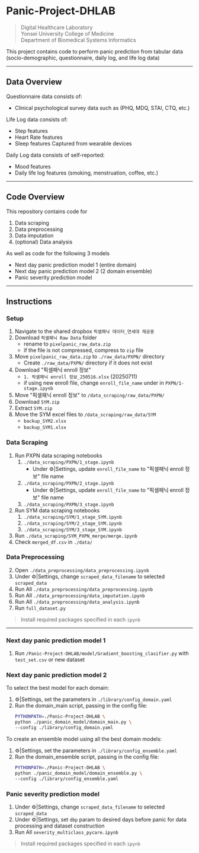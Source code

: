# Panic-Project-DHLAB

> Digital Healthcare Laboratory  
> Yonsei University College of Medicine  
> Department of Biomedical Systems Informatics

This project contains code to perform panic prediction from tabular data (socio-demographic, questionnaire, daily log, and life log data)

---
## Data Overview

Questionnaire data consists of:
- Clinical psychological survey data such as (PHQ, MDQ, STAI, CTQ, etc.)

Life Log data consists of:
- Step features
- Heart Rate features
- Sleep features
Captured from wearable devices

Daily Log data consists of self-reported:
- Mood features
- Daily life log features (smoking, menstruation, coffee, etc.)

---
## Code Overview

This repository contains code for
1. Data scraping
2. Data preprocessing
3. Data imputation
4. (optional) Data analysis

As well as code for the following 3 models
- Next day panic prediction model 1 (entire domain)
- Next day panic prediction model 2 (2 domain ensemble)  
- Panic severity prediction model

---
## Instructions

### Setup
1. Navigate to the shared dropbox `픽셀패닉 데이터_연세대 제공용`
2. Download `픽셀패닉 Raw Data` folder
    - rename to `pixelpanic_raw_data.zip`
    - if the file is not compressed, compress to `zip` file
3. Move `pixelpanic_raw_data.zip` to `./raw_data/PXPN/` directory
    - Create `./raw_data/PXPN/` directory if it does not exist
4. Download "픽셀패닉 enroll 정보"
    - `1. 픽셀패닉 enroll 정보_250516.xlsx` (20250711)
    - if using new enroll file, change `enroll_file_name` under in `PXPN/1-stage.ipynb`
5. Move "픽셀패닉 enroll 정보" to `/data_scraping/raw_data/PXPN/`
4. Download `SYM.zip`
5. Extract `SYM.zip`
6. Move the SYM excel files to `/data_scraping/raw_data/SYM`
    - `backup_SYM2.xlsx`
    - `backup_SYM1.xlsx`

### Data Scraping
1. Run PXPN data scraping notebooks
    1. `./data_scraping/PXPN/1_stage.ipynb`  
        - Under ⚙️|Settings, update `enroll_file_name` to "픽셀패닉 enroll 정보" file name
    2. `./data_scraping/PXPN/2_stage.ipynb`  
        - Under ⚙️|Settings, update `enroll_file_name` to "픽셀패닉 enroll 정보" file name
    3. `./data_scraping/PXPN/3_stage.ipynb`  
2. Run SYM data scraping notebooks
    1. `./data_scraping/SYM/1_stage_SYM.ipynb`  
    2. `./data_scraping/SYM/2_stage_SYM.ipynb`  
    3. `./data_scraping/SYM/3_stage_SYM.ipynb`  
3. Run `./data_scraping/SYM_PXPN_merge/merge.ipynb`
4. Check `merged_df.csv` in `./data/`


### Data Preprocessing
2. Open `./data_preprocessing/data_preprocessing.ipynb`
3. Under ⚙️|Settings, change `scraped_data_filename` to selected `scraped_data`
4. Run All `./data_preprocessing/data_preprocessing.ipynb`
5. Run All `./data_preprocessing/data_imputation.ipynb`
6. Run All `./data_preprocessing/data_analysis.ipynb`
7. Run `full_dataset.py`
> Install required packages specified in each `ipynb`

---

### Next day panic prediction model 1
1. Run `/Panic-Project-DHLAB/model/Gradient_boosting_clasifier.py` with `test_set.csv` or new dataset
### Next day panic prediction model 2
To select the best model for each domain:
1. ⚙️|Settings, set the parameters in `./library/config_domain.yaml`
2. Run the domain_main script, passing in the config file:
    ```bash
    PYTHONPATH=./Panic-Project-DHLAB \
    python ./panic_domain_model/domain_main.py \
    --config ./library/config_domain.yaml
    ```
To create an ensemble model using all the best domain models:
1. ⚙️|Settings, set the parameters in `./library/config_ensemble.yaml`
2. Run the domain_ensemble script, passing in the config file:
    ```bash
    PYTHONPATH=./Panic-Project-DHLAB \
    python ./panic_domain_model/domain_ensemble.py \
    --config ./library/config_ensemble.yaml
    ```
### Panic severity prediction model 
1. Under ⚙️|Settings, change `scraped_data_filename` to selected `scraped_data`
2. Under ⚙️|Settings, set `dbp` param to desired days before panic for data processing and dataset construction
3. Run All `severity_multiclass_pycare.ipynb`

> Install required packages specified in each `ipynb`